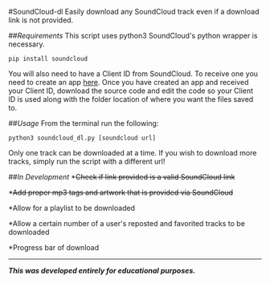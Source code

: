 #SoundCloud-dl
Easily download any SoundCloud track even if a download link is not provided.

##*Requirements*
    This script uses python3
  SoundCloud's python wrapper is necessary. 
  
    pip install soundcloud
  You will also need to have a Client ID from SoundCloud. To receive one you need to create an app [here](http://soundcloud.com/you/apps/new). Once you have created an app and received your Client ID, download the source code and edit the code so your Client ID is used along with the folder location of where you want the files saved to.

##*Usage*
  From the terminal run the following:
  
    python3 soundcloud_dl.py [soundcloud url]
  Only one track can be downloaded at a time. If you wish to download more tracks, simply run the script with a different url!

##*In Development*
  *~~Check if link provided is a valid SoundCloud link~~

  *~~Add proper mp3 tags and artwork that is provided via SoundCloud~~
  
  *Allow for a playlist to be downloaded
  
  *Allow a certain number of a user's reposted and favorited tracks to be downloaded
  
  *Progress bar of download

----
***This was developed entirely for educational purposes.***

  
